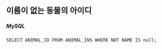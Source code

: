 ## 이름이 없는 동물의 아이디

##### MySQL

```mysql
SELECT ANIMAL_ID FROM ANIMAL_INS WHERE NOT NAME IS null;
```
